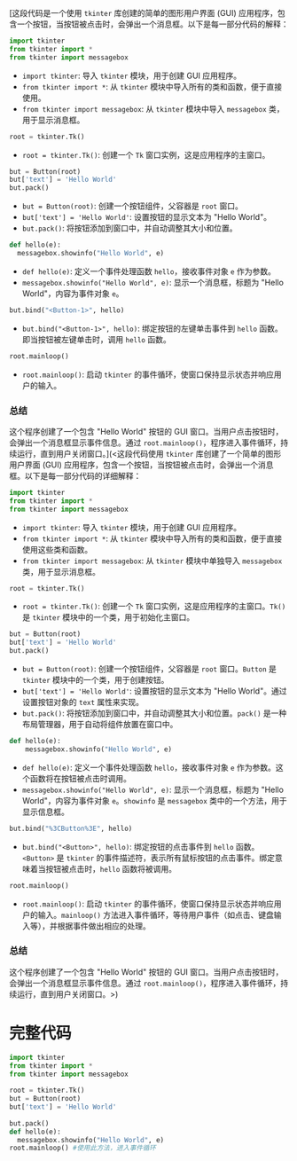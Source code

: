 [这段代码是一个使用 `tkinter` 库创建的简单的图形用户界面 (GUI) 应用程序，包含一个按钮，当按钮被点击时，会弹出一个消息框。以下是每一部分代码的解释：

```python
import tkinter
from tkinter import *
from tkinter import messagebox
```
- `import tkinter`: 导入 `tkinter` 模块，用于创建 GUI 应用程序。
- `from tkinter import *`: 从 `tkinter` 模块中导入所有的类和函数，便于直接使用。
- `from tkinter import messagebox`: 从 `tkinter` 模块中导入 `messagebox` 类，用于显示消息框。

```python
root = tkinter.Tk()
```
- `root = tkinter.Tk()`: 创建一个 `Tk` 窗口实例，这是应用程序的主窗口。

```python
but = Button(root)
but['text'] = 'Hello World'
but.pack()
```
- `but = Button(root)`: 创建一个按钮组件，父容器是 `root` 窗口。
- `but['text'] = 'Hello World'`: 设置按钮的显示文本为 "Hello World"。
- `but.pack()`: 将按钮添加到窗口中，并自动调整其大小和位置。

```python
def hello(e):
  messagebox.showinfo("Hello World", e)
```
- `def hello(e)`: 定义一个事件处理函数 `hello`，接收事件对象 `e` 作为参数。
- `messagebox.showinfo("Hello World", e)`: 显示一个消息框，标题为 "Hello World"，内容为事件对象 `e`。

```python
but.bind("<Button-1>", hello)
```
- `but.bind("<Button-1>", hello)`: 绑定按钮的左键单击事件到 `hello` 函数。即当按钮被左键单击时，调用 `hello` 函数。

```python
root.mainloop()
```
- `root.mainloop()`: 启动 `tkinter` 的事件循环，使窗口保持显示状态并响应用户的输入。

### 总结

这个程序创建了一个包含 "Hello World" 按钮的 GUI 窗口。当用户点击按钮时，会弹出一个消息框显示事件信息。通过 `root.mainloop()`，程序进入事件循环，持续运行，直到用户关闭窗口。](<这段代码使用 `tkinter` 库创建了一个简单的图形用户界面 (GUI) 应用程序，包含一个按钮，当按钮被点击时，会弹出一个消息框。以下是每一部分代码的详细解释：

```python
import tkinter
from tkinter import *
from tkinter import messagebox
```
- `import tkinter`: 导入 `tkinter` 模块，用于创建 GUI 应用程序。
- `from tkinter import *`: 从 `tkinter` 模块中导入所有的类和函数，便于直接使用这些类和函数。
- `from tkinter import messagebox`: 从 `tkinter` 模块中单独导入 `messagebox` 类，用于显示消息框。

```python
root = tkinter.Tk()
```
- `root = tkinter.Tk()`: 创建一个 `Tk` 窗口实例，这是应用程序的主窗口。`Tk()` 是 `tkinter` 模块中的一个类，用于初始化主窗口。

```python
but = Button(root)
but['text'] = 'Hello World'
but.pack()
```
- `but = Button(root)`: 创建一个按钮组件，父容器是 `root` 窗口。`Button` 是 `tkinter` 模块中的一个类，用于创建按钮。
- `but['text'] = 'Hello World'`: 设置按钮的显示文本为 "Hello World"。通过设置按钮对象的 `text` 属性来实现。
- `but.pack()`: 将按钮添加到窗口中，并自动调整其大小和位置。`pack()` 是一种布局管理器，用于自动将组件放置在窗口中。

```python
def hello(e):
    messagebox.showinfo("Hello World", e)
```
- `def hello(e)`: 定义一个事件处理函数 `hello`，接收事件对象 `e` 作为参数。这个函数将在按钮被点击时调用。
- `messagebox.showinfo("Hello World", e)`: 显示一个消息框，标题为 "Hello World"，内容为事件对象 `e`。`showinfo` 是 `messagebox` 类中的一个方法，用于显示信息框。

```python
but.bind("%3CButton%3E", hello)
```
- `but.bind("<Button>", hello)`: 绑定按钮的点击事件到 `hello` 函数。`<Button>` 是 `tkinter` 的事件描述符，表示所有鼠标按钮的点击事件。绑定意味着当按钮被点击时，`hello` 函数将被调用。

```python
root.mainloop()
```
- `root.mainloop()`: 启动 `tkinter` 的事件循环，使窗口保持显示状态并响应用户的输入。`mainloop()` 方法进入事件循环，等待用户事件（如点击、键盘输入等），并根据事件做出相应的处理。

### 总结

这个程序创建了一个包含 "Hello World" 按钮的 GUI 窗口。当用户点击按钮时，会弹出一个消息框显示事件信息。通过 `root.mainloop()`，程序进入事件循环，持续运行，直到用户关闭窗口。>)

# 完整代码
```python
import tkinter  
from tkinter import *  
from tkinter import messagebox  
  
root = tkinter.Tk()  
but = Button(root)  
but['text'] = 'Hello World'  
  
but.pack()  
def hello(e):  
  messagebox.showinfo("Hello World", e)  
root.mainloop() #使用此方法，进入事件循环
```
